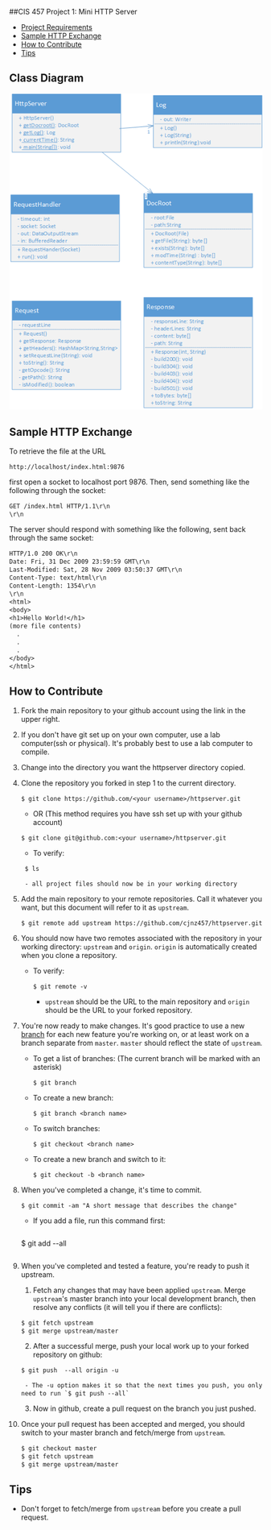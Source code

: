##CIS 457 Project 1: Mini HTTP Server

+ [Project Requirements](http://www.cis.gvsu.edu/~kalafuta/cis457/w15/labs/457prj1.html)
+ [Sample HTTP Exchange](#sample-http-exchange)
+ [How to Contribute](#how-to-contribute)
+ [Tips](#tips)

Class Diagram
----------
![Image of Yaktocat](HttpServerUML.png)


Sample HTTP Exchange
-----------------------

To retrieve the file at the URL

```
http://localhost/index.html:9876
```

first open a socket to localhost port 9876. Then, send something like the following through the socket:

```
GET /index.html HTTP/1.1\r\n
\r\n
```

The server should respond with something like the following, sent back through the same socket:

```
HTTP/1.0 200 OK\r\n
Date: Fri, 31 Dec 2009 23:59:59 GMT\r\n
Last-Modified: Sat, 28 Nov 2009 03:50:37 GMT\r\n
Content-Type: text/html\r\n
Content-Length: 1354\r\n
\r\n
<html>
<body>
<h1>Hello World!</h1>
(more file contents)
  .
  .
  .
</body>
</html>
```

How to Contribute
-------------------
1. Fork the main repository to your github account using the link in the upper right.
2. If you don't have git set up on your own computer, use a lab computer(ssh or physical). It's probably best to use a lab computer to compile.
3. Change into the directory you want the httpserver directory copied.
4. Clone the repository you forked in step 1 to the current directory. 

    ```
    $ git clone https://github.com/<your username>/httpserver.git
    ```
	- OR (This method requires you have ssh set up with your github account)
	
	```
    $ git clone git@github.com:<your username>/httpserver.git
    ```
	
	 - To verify:
	 
	  ```
       $ ls 
      ```
		- all project files should now be in your working directory
		
5. Add the main repository to your remote repositories. Call it whatever you want, but this document will refer to it as `upstream`.

    ```
    $ git remote add upstream https://github.com/cjnz457/httpserver.git
    ```
6. You should now have two remotes associated with the repository in your working directory: `upstream` and `origin`. `origin` is automatically created when you clone a repository. 
    - To verify: 

        ```
       $ git remote -v
        ```
		
		- `upstream` should be the URL to the main repository and `origin` should be the URL to your forked repository.
		
7. You're now ready to make changes. It's good practice to use a new [branch](http://nvie.com/posts/a-successful-git-branching-model/) for each new feature you're working on, or at least work on a branch separate from `master`. `master` should reflect the state of `upstream`.

    - To get a list of branches: (The current branch will be marked with an asterisk)

        ```
       $ git branch
        ```
    - To create a new branch:  

        ```
       $ git branch <branch name>
        ```
    - To switch branches:  

        ```
       $ git checkout <branch name>
        ```
    - To create a new branch and switch to it:  

        ```
       $ git checkout -b <branch name>
        ```

8. When you've completed a change, it's time to commit. 

    ```
    $ git commit -am "A short message that describes the change"
    ```
    - If you add a file, run this command first:
    
      ```
     $ git add --all
      ```
	  
9. When you've completed and tested a feature, you're ready to push it upstream. 

	1. Fetch any changes that may have been applied `upstream`. Merge `upstream`'s master branch into your local development branch, then resolve any conflicts (it will tell you if there are conflicts):
        
      ```
      $ git fetch upstream
      $ git merge upstream/master
      ```
    2. After a successful merge, push your local work up to your forked repository on github:
    
      ```
      $ git push  --all origin -u
      ```
		- The -u option makes it so that the next times you push, you only need to run `$ git push --all`
	  
	3. Now in github, create a pull request on the branch you just pushed. 

11. Once your pull request has been accepted and merged, you should switch to your master branch and fetch/merge from `upstream`.

    ```
    $ git checkout master
    $ git fetch upstream
    $ git merge upstream/master
    ```


## Tips
+ Don't forget to fetch/merge from `upstream` before you create a pull request.
